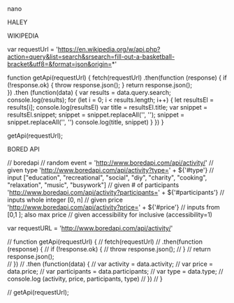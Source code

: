 nano

HALEY 

WIKIPEDIA
  
var requestUrl = 'https://en.wikipedia.org/w/api.php?action=query&list=search&srsearch=fill-out-a-basketball-bracket&utf8=&format=json&origin=*'

function getApi(requestUrl) {
    fetch(requestUrl)
      .then(function (response) {
        if (!response.ok) {
          throw response.json();
        }
      return response.json();  
      })
      .then (function(data) {
        var results = data.query.search;
        console.log(results);
        for (let i = 0; i < results.length; i++) {
          let resultsEl = results[i];
          console.log(resultsEl)
          var title = resultsEl.title;
          var snippet = resultsEl.snippet; 
          snippet = snippet.replaceAll('<span class="searchmatch">', '');
          snippet = snippet.replaceAll('</span>', '')
          console.log(title, snippet)
        }
      })
  }
  
  getApi(requestUrl);


  BORED API 
  
  // boredapi 
  // random event = 'http://www.boredapi.com/api/activity/'
  // given type 'http://www.boredapi.com/api/activity?type=' + ${'#type'}
    // input ["education", "recreational", "social", "diy", "charity", "cooking", "relaxation", "music", "busywork"]
  // given # of participants 'http://www.boredapi.com/api/activity?participants=' + ${'#participants'}
    // inputs whole integer [0, n]
  // given price 'http://www.boredapi.com/api/activity?price=' + ${'#price'}
    // inputs from [0,1 ]; also max price
  // given accessibility for inclusive (accessibility=1)

  var requestURL = 'http://www.boredapi.com/api/activity/'

  // function getApi(requestUrl) {
  //   fetch(requestUrl)
  //     .then(function (response) {
  //       if (!response.ok) {
  //         throw response.json();
  //       }
  //     return response.json();  
  //     })
  //     .then (function(data) {
  //       var activity = data.activity;
  //       var price = data.price;
  //       var participants = data.participants;
  //       var type = data.type;
  //       console.log (activity, price, participants, type)
  //     })
  // }
  
  // getApi(requestUrl);
